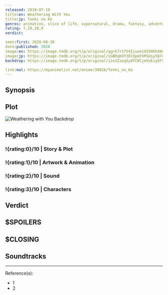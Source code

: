 ```yaml
---
released: 2019-07-19
title:en: Weathering With You
title:jp: Tenki no Ko
genres: animation, slice of life, supernatural, drama, fantasy, adventure, romance
rating: 7,10,10,9
verdict:

seen:first: 2020-08-30
date:published: 2020
image:en: https://image.tmdb.org/t/p/original/qgrk7r1fV4IjuoeiGS5HOhXNdLJ.jpg
image:jp: https://image.tmdb.org/t/p/original/sGBRqb0Y3DlUpmYXPGUsy587ofd.jpg
backdrop: https://image.tmdb.org/t/p/original/ize3ZieqSy0TCWljmVoEiy8fSFS.jpg

link:mal: https://myanimelist.net/anime/38826/Tenki_no_Ko
---
```



## Synopsis

## Plot

![Weathering with You Backdrop](https://image.tmdb.org/t/p/original/a6TTvdiMAeetvyxTS4HaBEbiBfr.jpg)

## Highlights

### !{rating:0}/10 | Story & Plot

### !{rating:1}/10 | Artwork & Animation

### !{rating:2}/10 | Sound

### !{rating:3}/10 | Characters

## Verdict

## $SPOILERS

## $CLOSING

## Soundtracks

***
Reference(s):

- 1
- 2
